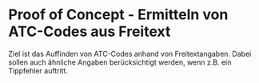 # Proof of Concept - Ermitteln von ATC-Codes aus Freitext

Ziel ist das Auffinden von ATC-Codes anhand von Freitextangaben. Dabei sollen auch ähnliche Angaben berücksichtigt
werden, wenn z.B. ein Tippfehler auftritt.
